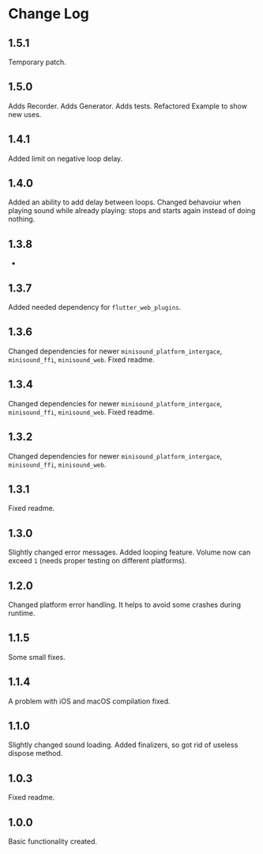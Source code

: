 # Change Log

## 1.5.1

Temporary patch.

## 1.5.0

Adds Recorder.
Adds Generator.
Adds tests.
Refactored Example to show new uses.

## 1.4.1

Added limit on negative loop delay.

## 1.4.0

Added an ability to add delay between loops.
Changed behavoiur when playing sound while already playing: stops and starts again instead of doing nothing.

## 1.3.8

-

## 1.3.7

Added needed dependency for `flutter_web_plugins`.

## 1.3.6

Changed dependencies for newer `minisound_platform_intergace`, `minisound_ffi`, `minisound_web`.
Fixed readme.

## 1.3.4

Changed dependencies for newer `minisound_platform_intergace`, `minisound_ffi`, `minisound_web`.
Fixed readme.

## 1.3.2

Changed dependencies for newer `minisound_platform_intergace`, `minisound_ffi`, `minisound_web`.

## 1.3.1

Fixed readme.

## 1.3.0

Slightly changed error messages.
Added looping feature.
Volume now can exceed `1` (needs proper testing on different platforms).

## 1.2.0

Changed platform error handling. It helps to avoid some crashes during runtime.

## 1.1.5

Some small fixes.

## 1.1.4

A problem with iOS and macOS compilation fixed.

## 1.1.0

Slightly changed sound loading.
Added finalizers, so got rid of useless dispose method.

## 1.0.3

Fixed readme.

## 1.0.0

Basic functionality created.
